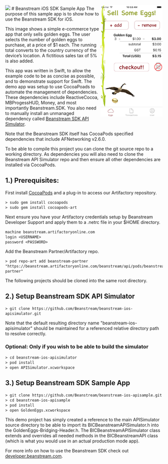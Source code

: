 <img src="http://www.beanstream.com/wp-content/uploads/2015/08/Beanstream-logo.png" />
# Beanstream iOS SDK Sample App
<img align="right" src="screenshot.png" width=200px />
The purpose of this sample app is to show how to use the Beanstream SDK for iOS.
 
This image shows a simple e-commerce type app that only sells golden eggs. The user selects the number of golden eggs to purchase, at a price of $1 each. The running total converts to the country currency of the device’s location. A fictitious sales tax of 5% is also added.
 
This app was written in Swift, to allow the example code to be as concise as possible, and to demonstrate support for Swift. The demo app was setup to use CocoaPoads to automate the management of dependencies. These dependencies include ReactiveCocoa, MBProgessHUD, Money, and most importantly Beanstream.SDK. You also need to manually install an unmanaged dependency called [Beanstream SDK API Simulator](https://github.com/Beanstream/beanstream-ios-apisimulator).

Note that the Beanstream SDK itself has CocoaPods specified dependencies that include AFNetworking v2.6.0.

To be able to compile this project you can clone the git source repo to a working directory. As dependencies you will also need to clone the Beanstream API Simulator repo and then ensure all other dependencies are installed via CocoaPods.

## 1.) Prerequisites:

First install [CocoaPods](https://cocoapods.org) and a plug-in to access our Artifactory repository.

```
> sudo gem install cocoapods
> sudo gem install cocoapods-art
```

Next ensure you have your Artifactory credentials setup by Beanstream Developer Support and apply them to a .netrc file in your $HOME directory.

```
machine beanstream.artifactoryonline.com
login <USERNAME>
password <PASSWORD>
```

Add the Beanstream Partner/Artifactory repo.

```
> pod repo-art add beanstream-partner "https://beanstream.artifactoryonline.com/beanstream/api/pods/beanstream-partner"
```

The following projects should be cloned into the same root directory.

## 2.) Setup Beanstream SDK API Simulator

```
> git clone https://github.com/Beanstream/beanstream-ios-apisimulator.git
```

Note that the default resulting directory name "beanstream-ios-apisimulator" should be maintained for a referenced relative directory path to resolve correctly.

### Optional: Only if you wish to be able to build the simulator

```
> cd beanstream-ios-apisimulator
> pod install
> open APISimulator.xcworkspace
```

## 3.) Setup Beanstream SDK Sample App

```
> git clone https://github.com/Beanstream/beanstream-ios-apisample.git
> cd beanstream-ios-apisample
> pod install
> open GoldenEggs.xcworkspace
```

This demo project has simply created a reference to the main APISimulator source directory to be able to import its BICBeanstreamAPISimulator.h into the GoldenEggs-Bridging-Header.h. The BICBeanstreamAPISimulator class extends and overrides all needed methods in the BICBeanstreamAPI class (which is what you would use in an actual production mode app).

For more info on how to use the Beanstream SDK check out [developer.beanstream.com](http://developer.beanstream.com).
